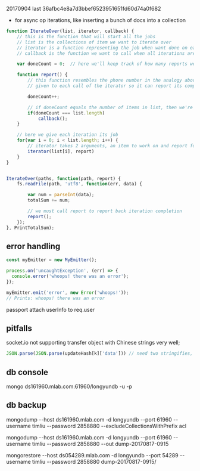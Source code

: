 20170904 last 36afbc4e8a7d3bbef6523951651fd60d74a0f682

- for async op iterations, like inserting a bunch of docs into a collection
```js
function IterateOver(list, iterator, callback) {
    // this is the function that will start all the jobs
    // list is the collections of item we want to iterate over
    // iterator is a function representing the job when want done on each item
    // callback is the function we want to call when all iterations are over

    var doneCount = 0;  // here we'll keep track of how many reports we've got

    function report() {
        // this function resembles the phone number in the analogy above
        // given to each call of the iterator so it can report its completion

        doneCount++;

        // if doneCount equals the number of items in list, then we're done
        if(doneCount === list.length)
            callback();
    }

    // here we give each iteration its job
    for(var i = 0; i < list.length; i++) {
        // iterator takes 2 arguments, an item to work on and report function
        iterator(list[i], report)
    }
}


IterateOver(paths, function(path, report) {
    fs.readFile(path, 'utf8', function(err, data) {

        var num = parseInt(data);
        totalSum += num;

        // we must call report to report back iteration completion
        report();
    });
}, PrintTotalSum);

```


## error handling
```js
const myEmitter = new MyEmitter();

process.on('uncaughtException', (err) => {
  console.error('whoops! there was an error');
});

myEmitter.emit('error', new Error('whoops!'));
// Prints: whoops! there was an error

```

passport attach userInfo to req.user

## pitfalls
socket.io not supporting transfer object with Chinese strings very well;
```js
JSON.parse(JSON.parse(updateHash[k]['data'])) // need two stringifies, otherwise, error at heroku without details
```

## db console
mongo ds161960.mlab.com:61960/longyundb -u <dbuser> -p <dbpassword>

## db backup
mongodump --host ds161960.mlab.com -d longyundb --port 61960 --username timliu --password 2858880 --excludeCollectionsWithPrefix acl



mongodump --host ds161960.mlab.com -d longyundb --port 61960 --username timliu --password 2858880 --out dump-20170817-0915


mongorestore --host ds054289.mlab.com -d longyundb --port 54289 --username timliu --password 2858880 dump-20170817-0915/